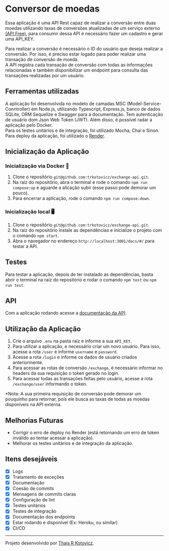 # Conversor de moedas

Essa aplicação é uma API Rest capaz de realizar a conversão entre duas moedas utilizando taxas de conversões atualizadas de um serviço externo [(API Free)](https://apilayer.com/marketplace/exchangerates_data-api?utm_source=apilayermarketplace&utm_medium=featured), para consumir dessa API é necessário fazer um cadastro e gerar uma API_KEY.

Para realizar a conversão é necessário o ID do usuário que deseja realizar a conversão. Por isso, é preciso estar logado para poder realizar uma transação de conversão de moeda.</br>
A API registra cada transação de conversão com todas as informações relacionadas e também disponibilizar um endpoint para consulta das transações realizadas por um usuário.

## Ferramentas utilizadas

A aplicação foi desenvolvida no modelo de camadas MSC (Model-Service-Conntroller) em Node.js, utilizando Typescript, Express.js, banco de dados SQLite, ORM Sequelize e Swagger para a documentação. Tem autenticação de usuário dom Json Web Token (JWT). Além disso, é possível radar a aplicação pelo Docker.</br>
Para os testes unitários e de integração, foi utilizado Mocha, Chai e Sinon.</br>
Para deploy da aplicação, foi utilizado o [Render](https://exchange-api.onrender.com).

## Inicialização da Aplicação

### Inicialização via Docker 🐳

1. Clone o repositório `git@github.com:trkotovicz/exchange-api.git`.
2. Na raíz do repositório, abra o terminal e rode o comando `npm run compose:up` e aguarde a alicação subir (esse passo pode demorar um pouco).
3. Para encerrar a aplicação, rode o comando `npm run compose:down`.

### Inicialização local 🖥

1. Clone o repositório `git@github.com:trkotovicz/exchange-api.git`.
2. Na raíz do repositório instale as dependências e inicialize o projeto com o comando `npm start`.
3. Abra o navegador no endereço `http://localhost:3001/docs/#/` para testar a API.

## Testes

Para testar a aplicação, depois de ter instalado as dependências, basta abrir o terminal na raíz do repositório e rodar o comando `npm test` ou `npm run test`.

## API

Com a aplicação rodando acesse a [documentação da API](http://localhost:3001/docs/#/). </br>

## Utilização da Aplicação

1. Crie o arquivo `.env` na pasta raíz e informe a sua `API_KEY`.
2. Para utilizar a aplicação, e necessário criar um novo usuário. Para isso, acesse a rota `/user` e informe `username` e `password`.
3. Acesse a rota `/login` e informe os dados de usuário criados anteriormente.
4. Para acessar as rotas de conversão `/exchange`, é necessário informar no headers da sua requisição o token gerado no login.
5. Para acessar todas as transações feitas pelo usuário,  acesse a rota `/exchange/user` informando o token.

*Nota: A sua primeira requisição de conversão pode demorar um pouquinho para retornar, pois ele busca as taxas de todas as moedas disponíveis na API externa.

## Melhorias Futuras

- Corrigir o erro de deploy no Render (está retornando um erro de token inválido ao tentar acessar a aplicação).
- Melhorar os testes unitários e de integração da aplicação.

## Itens desejáveis

 - [x]  Logs
 - [x] Tratamento de exceções
 - [x]  Documentação
 - [x]  Coesão de commits
 - [x]  Mensagens de commits claras
 - [x]  Configuração de lint
 - [x]  Testes unitários
 - [x] Testes de integração
 - [x] Documentação dos endpoints
 - [x] Estar rodando e disponível (Ex: Heroku, ou similar)
 - [x] CI/CD
 
 ---

Projeto desenvolvido por [Thais R Kotovicz](https://www.linkedin.com/in/thaiskotovicz/).
</br>
